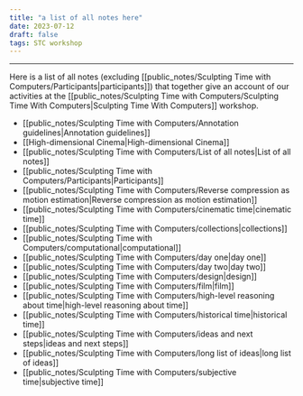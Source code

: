 ```yaml
---
title: "a list of all notes here"
date: 2023-07-12
draft: false
tags: STC workshop
---
```

---
Here is a list of all notes (excluding [[public_notes/Sculpting Time with Computers/Participants|participants]]) that together give an account of our activities at the [[public_notes/Sculpting Time with Computers/Sculpting Time With Computers|Sculpting Time With Computers]] workshop.

- [[public_notes/Sculpting Time with Computers/Annotation guidelines|Annotation guidelines]]
- [[High-dimensional Cinema|High-dimensional Cinema]]
- [[public_notes/Sculpting Time with Computers/List of all notes|List of all notes]]
- [[public_notes/Sculpting Time with Computers/Participants|Participants]]
- [[public_notes/Sculpting Time with Computers/Reverse compression as motion estimation|Reverse compression as motion estimation]]
- [[public_notes/Sculpting Time with Computers/cinematic time|cinematic time]]
- [[public_notes/Sculpting Time with Computers/collections|collections]]
- [[public_notes/Sculpting Time with Computers/computational|computational]]
- [[public_notes/Sculpting Time with Computers/day one|day one]]
- [[public_notes/Sculpting Time with Computers/day two|day two]]
- [[public_notes/Sculpting Time with Computers/design|design]]
- [[public_notes/Sculpting Time with Computers/film|film]]
- [[public_notes/Sculpting Time with Computers/high-level reasoning about time|high-level reasoning about time]]
- [[public_notes/Sculpting Time with Computers/historical time|historical time]]
- [[public_notes/Sculpting Time with Computers/ideas and next steps|ideas and next steps]]
- [[public_notes/Sculpting Time with Computers/long list of ideas|long list of ideas]]
- [[public_notes/Sculpting Time with Computers/subjective time|subjective time]]